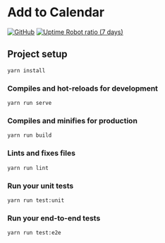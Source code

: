 # Add to Calendar

[![GitHub](https://img.shields.io/github/license/anandchowdhary/add-to-calendar.svg)](https://github.com/AnandChowdhary/add-to-calendar/blob/master/LICENSE)
[![Uptime Robot ratio (7 days)](https://img.shields.io/uptimerobot/ratio/m780985727-38a595cf3111cb30748a71bb.svg)](https://stats.uptimerobot.com/D8rrmsN6g)

## Project setup
```
yarn install
```

### Compiles and hot-reloads for development
```
yarn run serve
```

### Compiles and minifies for production
```
yarn run build
```

### Lints and fixes files
```
yarn run lint
```

### Run your unit tests
```
yarn run test:unit
```

### Run your end-to-end tests
```
yarn run test:e2e
```

